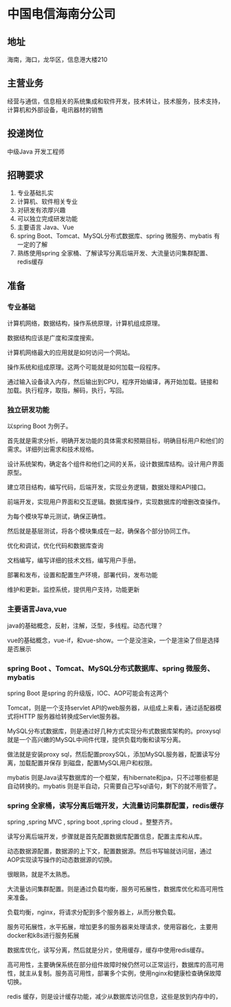 # 中国电信海南分公司

## 地址

海南，海口，龙华区，信息港大楼210

## 主营业务

经营与通信，信息相关的系统集成和软件开发，技术转让，技术服务，技术支持，计算机和外部设备，电讯器材的销售

## 投递岗位

中级Java 开发工程师

## 招聘要求

1. 专业基础扎实
2. 计算机、软件相关专业
3. 对研发有浓厚兴趣
4. 可以独立完成研发功能
5. 主要语言 Java、Vue
6. spring Boot、Tomcat、MySQL分布式数据库、spring 微服务、mybatis 有一定的了解
7. 熟练使用spring 全家桶、了解读写分离后端开发、大流量访问集群配置、redis缓存

## 准备

### 专业基础

计算机网络，数据结构，操作系统原理，计算机组成原理。

数据结构应该是广度和深度搜索。

计算机网络最大的应用就是如何访问一个网站。

操作系统和组成原理。这两个可能就是如何加载一段程序。

通过输入设备读入内存，然后输出到CPU，程序开始编译，再开始加载。链接和加载。执行程序，取指，解码，执行，写回。

### 独立研发功能

以spring Boot 为例子。

首先就是需求分析，明确开发功能的具体需求和预期目标，明确目标用户和他们的需求。详细列出需求和技术规格。

设计系统架构，确定各个组件和他们之间的关系，设计数据库结构。设计用户界面原型。

建立项目结构，编写代码，后端开发，实现业务逻辑，数据处理和API接口。

前端开发，实现用户界面和交互逻辑。数据库操作，实现数据库的增删改查操作。

为每个模块写单元测试，确保正确性。

然后就是基层测试，将各个模块集成在一起，确保各个部分协同工作。

优化和调试，优化代码和数据库查询

文档编写，编写详细的技术文档，编写用户手册。

部署和发布，设置和配置生产环境，部署代码，发布功能

维护和更新。监控系统，提供用户支持，功能更新

### 主要语言Java,vue

java的基础概念，反射，注解，泛型，多线程。动态代理？

vue的基础概念，vue-if，和vue-show。一个是没渲染，一个是渲染了但是选择是否展示

### spring Boot 、Tomcat、MySQL分布式数据库、spring 微服务、mybatis 

spring Boot 是spring 的升级版，IOC、AOP可能会有这两个

Tomcat，则是一个支持servlet API的web服务器，从组成上来看，通过适配器模式将HTTP 服务器给转换成Servlet服务器。

MySQL分布式数据库，则是通过好几种方式实现分布式数据库架构的。proxysql就是一个高兴嫩的MySQL中间件代理，提供负载均衡和读写分离。

做法就是安装proxy sql，然后配置proxySQL，添加MySQL服务器，配置读写分离，加载配置并保存 到磁盘，配置MySQL用户和权限。



mybatis 则是Java读写数据库的一个框架，有hibernate和jpa，只不过哪些都是自动转换的。mybatis 则是半自动，只需要自己写sql语句，剩下的就不用管了。



### spring 全家桶，读写分离后端开发，大流量访问集群配置，redis缓存



spring ,spring MVC , spring boot ,spring  cloud 。整整齐齐。

读写分离后端开发，步骤就是首先配置数据库配置信息，配置主库和从库。

动态数据源配置，数据源的上下文，配置数据源。然后书写输就访问层，通过AOP实现读写操作的动态数据源的切换。

很眼熟，就是不太熟悉。

大流量访问集群配置。则是通过负载均衡，服务可拓展性，数据库优化和高可用性来准备。

负载均衡，nginx，将请求分配到多个服务器上，从而分散负载。

服务可拓展性，水平拓展，增加更多的服务器来处理请求，使用容器化，主要用docker和k8s进行服务拓展

数据库优化，读写分离，然后就是分片，使用缓存，缓存中使用redis缓存。

高可用性，主要确保系统在部分组件故障时候仍然可以正常运行，数据库的高可用性，就主从复制。服务高可用性，部署多个实例，使用nginx和健康检查确保故障切换。



redis 缓存，则是设计缓存功能，减少从数据库访问信息，这些是放到内存中的，